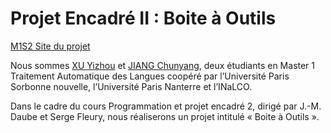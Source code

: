 # Projet Encadré II : Boite à Outils

[M1S2 Site du projet](https://xu-yizhou.github.io/boite-a-outils/)

Nous sommes [XU Yizhou](http://www.xuyizhou.com) et [JIANG Chunyang](http://www.jiangchunyang.net), deux étudiants en Master 1 Traitement Automatique des Langues coopéré par l’Université Paris Sorbonne nouvelle, l’Université Paris Nanterre et l’INaLCO.

Dans le cadre du cours Programmation et projet encadré 2, dirigé par J.-M. Daube et Serge Fleury, nous réaliserons un projet intitulé « Boite à Outils ».
